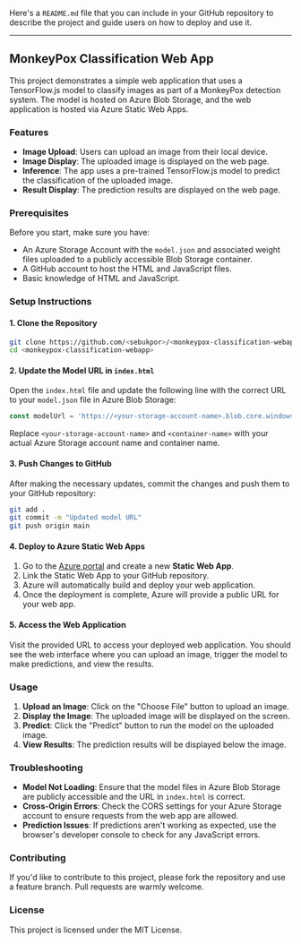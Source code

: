 Here's a `README.md` file that you can include in your GitHub repository to describe the project and guide users on how to deploy and use it.

---

## MonkeyPox Classification Web App

This project demonstrates a simple web application that uses a TensorFlow.js model to classify images as part of a MonkeyPox detection system. The model is hosted on Azure Blob Storage, and the web application is hosted via Azure Static Web Apps.

### Features

- **Image Upload**: Users can upload an image from their local device.
- **Image Display**: The uploaded image is displayed on the web page.
- **Inference**: The app uses a pre-trained TensorFlow.js model to predict the classification of the uploaded image.
- **Result Display**: The prediction results are displayed on the web page.

### Prerequisites

Before you start, make sure you have:

- An Azure Storage Account with the `model.json` and associated weight files uploaded to a publicly accessible Blob Storage container.
- A GitHub account to host the HTML and JavaScript files.
- Basic knowledge of HTML and JavaScript.

### Setup Instructions

#### 1. Clone the Repository

```bash
git clone https://github.com/<sebukpor>/<monkeypox-classification-webapp>.git
cd <monkeypox-classification-webapp>
```

#### 2. Update the Model URL in `index.html`

Open the `index.html` file and update the following line with the correct URL to your `model.json` file in Azure Blob Storage:

```javascript
const modelUrl = 'https://<your-storage-account-name>.blob.core.windows.net/<container-name>/model.json';
```

Replace `<your-storage-account-name>` and `<container-name>` with your actual Azure Storage account name and container name.

#### 3. Push Changes to GitHub

After making the necessary updates, commit the changes and push them to your GitHub repository:

```bash
git add .
git commit -m "Updated model URL"
git push origin main
```

#### 4. Deploy to Azure Static Web Apps

1. Go to the [Azure portal](https://portal.azure.com/) and create a new **Static Web App**.
2. Link the Static Web App to your GitHub repository.
3. Azure will automatically build and deploy your web application.
4. Once the deployment is complete, Azure will provide a public URL for your web app.

#### 5. Access the Web Application

Visit the provided URL to access your deployed web application. You should see the web interface where you can upload an image, trigger the model to make predictions, and view the results.

### Usage

1. **Upload an Image**: Click on the "Choose File" button to upload an image.
2. **Display the Image**: The uploaded image will be displayed on the screen.
3. **Predict**: Click the "Predict" button to run the model on the uploaded image.
4. **View Results**: The prediction results will be displayed below the image.

### Troubleshooting

- **Model Not Loading**: Ensure that the model files in Azure Blob Storage are publicly accessible and the URL in `index.html` is correct.
- **Cross-Origin Errors**: Check the CORS settings for your Azure Storage account to ensure requests from the web app are allowed.
- **Prediction Issues**: If predictions aren't working as expected, use the browser's developer console to check for any JavaScript errors.

### Contributing

If you'd like to contribute to this project, please fork the repository and use a feature branch. Pull requests are warmly welcome.

### License

This project is licensed under the MIT License.
